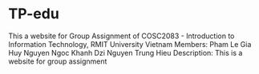 # TP-edu
This a website for Group Assignment of COSC2083 - Introduction to Information Technology, RMIT University Vietnam
Members:
Pham Le Gia Huy
Nguyen Ngoc Khanh Dzi
Nguyen Trung Hieu
Description: This is a website for group assignment
